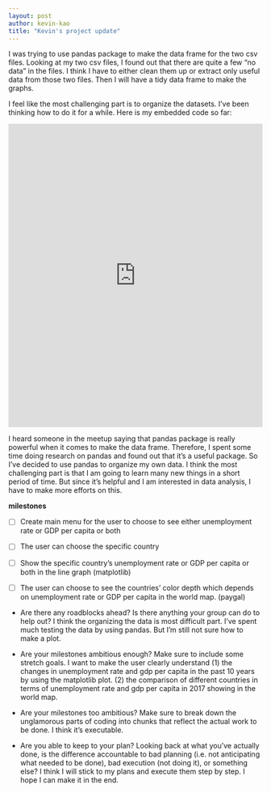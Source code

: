 ```yaml
---
layout: post
author: kevin-kao
title: "Kevin's project update"
---
```


I was trying to use pandas package to make the data frame for the two csv files. Looking at my two csv files, 
I found out that there are quite a few “no data” in the files. I think I have to either clean them up or extract only useful 
data from those two files. Then I will have a tidy data frame to make the graphs.

I feel like the most challenging part is to organize the datasets. I’ve been thinking how to do it for a while. 
Here is my embedded code so far:

<iframe src="https://trinket.io/embed/python3/e9c496282b" width="100%" height="600" frameborder="0" marginwidth="0" marginheight="0" allowfullscreen></iframe>


I heard someone in the meetup saying that pandas package is really powerful when it comes to make the data frame. 
Therefore, I spent some time doing research on pandas and found out that it’s a useful package. So I’ve decided to use pandas 
to organize my own data. I think the most challenging part is that I am going to learn many new things in a short period of time.
But since it’s helpful and I am interested in data analysis, I have to make more efforts on this. 

**milestones**

- [ ] Create main menu for the user to choose to see either unemployment rate or GDP per capita or both
- [ ] The user can choose the specific country 
- [ ] Show the specific country’s unemployment rate or GDP per capita or both in the line graph (matplotlib)
- [ ] The user can choose to see the countries’ color depth which depends on unemployment rate or GDP per capita in the world map. (paygal)


* Are there any roadblocks ahead? Is there anything your group can do to help out?
I think the organizing the data is most difficult part. I’ve spent much testing the data by using pandas. 
But I’m still not sure how to make a plot. 

* Are your milestones ambitious enough? Make sure to include some stretch goals.
I want to make the user clearly understand (1) the changes in unemployment rate and gdp per capita in the past 10 years by using the matplotlib plot. 
(2) the comparison of different countries in terms of unemployment rate and gdp per capita in 2017 showing in the world map.

* Are your milestones too ambitious? Make sure to break down the unglamorous parts of coding into chunks that reflect the actual work to be done.
I think it’s executable. 

* Are you able to keep to your plan? Looking back at what you’ve actually done, is the difference accountable to bad planning (i.e. not anticipating what needed to be done), bad execution (not doing it), or something else?
I think I will stick to my plans and execute them step by step. I hope I can make it in the end. 

